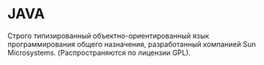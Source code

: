 # JAVA

Строго типизированный объектно-ориентированный язык программирования общего назначения, разработанный компанией Sun Microsystems.
(Распространяются по лицензии GPL).
